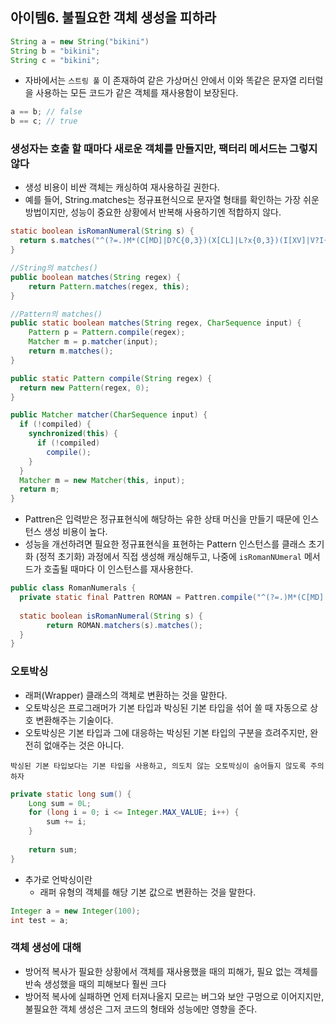 ## 아이템6. 불필요한 객체 생성을 피하라



```java
String a = new String("bikini")
String b = "bikini";
String c = "bikini";
```

- 자바에서는 `스트링 풀` 이 존재하여 같은 가상머신 안에서 이와 똑같은 문자열 리터럴을 사용하는 모든 코드가 같은 객체를 재사용함이 보장된다.

```java
a == b; // false
b == c; // true
```



### 생성자는 호출 할 때마다 새로운 객체를 만들지만, 팩터리 메서드는 그렇지 않다

- 생성 비용이 비싼 객체는 캐싱하여 재사용하길 권한다.
- 예를 들어, String.matches는 정규표현식으로 문자열 형태를 확인하는 가장 쉬운 방법이지만, 성능이 중요한 상황에서 반복해 사용하기엔 적합하지 않다.

```java
static boolean isRomanNumeral(String s) {
  return s.matches("^(?=.)M*(C[MD]|D?C{0,3})(X[CL]|L?x{0,3})(I[XV]|V?I{0,3}$)")
}
```

```java
//String의 matches()
public boolean matches(String regex) {
	return Pattern.matches(regex, this);
}
```

```java
//Pattern의 matches()
public static boolean matches(String regex, CharSequence input) {
	Pattern p = Pattern.compile(regex);
	Matcher m = p.matcher(input);
	return m.matches();
}

public static Pattern compile(String regex) {
  return new Pattern(regex, 0);
}

public Matcher matcher(CharSequence input) {
  if (!compiled) {
    synchronized(this) {
      if (!compiled)
        compile();
    }
  }
  Matcher m = new Matcher(this, input);
  return m;
}
```

- Pattren은 입력받은 정규표현식에 해당하는 유한 상태 머신을 만들기 때문에 인스턴스 생성 비용이 높다.
- 성능을 개선하려면 필요한 정규표현식을 표현하는 Pattern 인스턴스를 클래스 초기화 (정적 초기화) 과정에서 직접 생성해 캐싱해두고, 나중에 `isRomanNUmeral` 메서드가 호출될 때마다 이 인스턴스를 재사용한다.

```java
public class RomanNumerals {
  private static final Pattren ROMAN = Pattren.compile("^(?=.)M*(C[MD]|D?C{0,3})(X[CL]|L?x{0,3})(I[XV]|V?I{0,3}$)");
  
  static boolean isRomanNumeral(String s) {
		return ROMAN.matchers(s).matches();
  }
}

```



### 오토박싱

- 래퍼(Wrapper) 클래스의 객체로 변환하는 것을 말한다.
- 오토박싱은 프로그래머가 기본 타입과 박싱된 기본 타입을 섞어 쓸 때 자동으로 상호 변환해주는 기술이다.
- 오토박싱은 기본 타입과 그에 대응하는 박싱된 기본 타입의 구분을 흐려주지만, 완전히 없애주는 것은 아니다.

```apl
박싱된 기본 타입보다는 기본 타입을 사용하고, 의도치 않는 오토박싱이 숨어들지 않도록 주의하자
```

```java
private static long sum() {
	Long sum = 0L;
	for (long i = 0; i <= Integer.MAX_VALUE; i++) {
		sum += i;
	}
	
	return sum;
}
```



- 추가로 언박싱이란
  - 래퍼 유형의 객체를 해당 기본 값으로 변환하는 것을 말한다.

```java
Integer a = new Integer(100);
int test = a;
```





### 객체 생성에 대해

- 방어적 복사가 필요한 상황에서 객체를 재사용했을 때의 피해가, 필요 없는 객체를 반속 생성했을 때의 피해보다 훨씬 크다
- 방어적 복사에 실패하면 언제 터져나올지 모르는 버그와 보안 구멍으로 이어지지만, 불필요한 객체 생성은 그저 코드의 형태와 성능에만 영향을 준다.